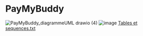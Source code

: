 # PayMyBuddy

![PayMyBuddy_diagrammeUML drawio (4)](https://user-images.githubusercontent.com/61355737/136998414-f5cd0d20-c131-4302-804b-18eedbfcc3ce.png)
![image](https://user-images.githubusercontent.com/61355737/136998478-2c28d1de-e667-44d1-a92e-438d35a0bfae.png)
[Tables et sequences.txt](https://github.com/ChocolateSquirrel/PayMyBuddy/files/7331884/Tables.et.sequences.txt)
